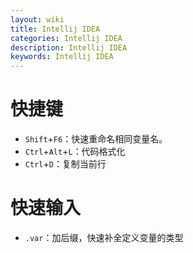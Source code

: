 ```yaml
---
layout: wiki
title: Intellij IDEA
categories: Intellij IDEA
description: Intellij IDEA
keywords: Intellij IDEA
---
```


# 快捷键

- `Shift`+`F6`：快速重命名相同变量名。
- `Ctrl`+`Alt`+`L`：代码格式化
- `Ctrl`+`D`：复制当前行





# 快速输入

- `.var`：加后缀，快速补全定义变量的类型